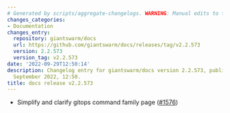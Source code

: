 ```yaml
---
# Generated by scripts/aggregate-changelogs. WARNING: Manual edits to this files will be overwritten.
changes_categories:
- Documentation
changes_entry:
  repository: giantswarm/docs
  url: https://github.com/giantswarm/docs/releases/tag/v2.2.573
  version: 2.2.573
  version_tag: v2.2.573
date: '2022-09-29T12:50:14'
description: Changelog entry for giantswarm/docs version 2.2.573, published on 29
  September 2022, 12:50.
title: docs release v2.2.573
---
```


- Simplify and clarify gitops command family page ([#1576](https://github.com/giantswarm/docs/pull/1576))
